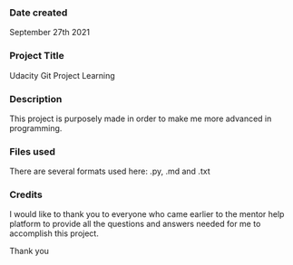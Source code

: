 ### Date created
September 27th 2021

### Project Title
Udacity Git Project Learning

### Description
This project is purposely made in order to make me more advanced in programming.

### Files used
There are several formats used here: .py, .md and .txt

### Credits
I would like to thank you to everyone who came earlier to the mentor help platform to provide all the questions and answers needed for me to accomplish this project.

Thank you
